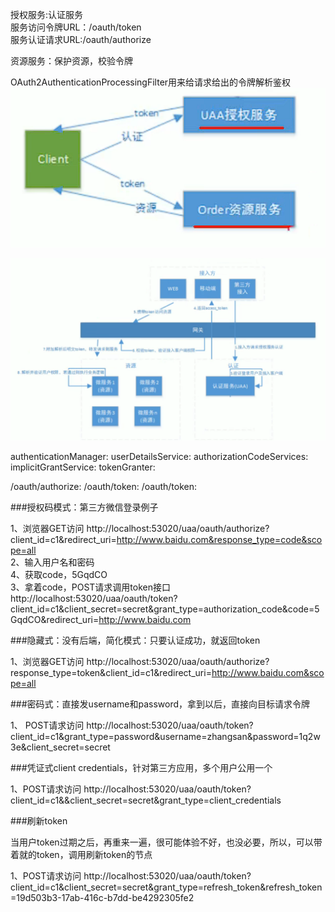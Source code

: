 授权服务:认证服务  
服务访问令牌URL：/oauth/token  
服务认证请求URL:/oauth/authorize  

资源服务：保护资源，校验令牌  

OAuth2AuthenticationProcessingFilter用来给请求给出的令牌解析鉴权  
![image](https://github.com/cocodx/spring-security-learn/blob/master/image/%E6%8E%88%E6%9D%83%E6%9C%8D%E5%8A%A1%E4%B8%8E%E8%B5%84%E6%BA%90%E6%9C%8D%E5%8A%A1.jpg)  

![image](https://github.com/cocodx/spring-security-learn/blob/master/image/security%E6%9E%B6%E6%9E%84%E5%9B%BE.jpg)  

authenticationManager:
userDetailsService:
authorizationCodeServices:
implicitGrantService:
tokenGranter:


/oauth/authorize:
/oauth/token:
/oauth/token:

###授权码模式：第三方微信登录例子  

1、浏览器GET访问 http://localhost:53020/uaa/oauth/authorize?client_id=c1&redirect_uri=http://www.baidu.com&response_type=code&scope=all    
2、输入用户名和密码  
4、获取code，5GqdCO  
3、拿着code，POST请求调用token接口 http://localhost:53020/uaa/oauth/token?client_id=c1&client_secret=secret&grant_type=authorization_code&code=5GqdCO&redirect_uri=http://www.baidu.com  

###隐藏式：没有后端，简化模式：只要认证成功，就返回token  

1、浏览器GET访问 http://localhost:53020/uaa/oauth/authorize?response_type=token&client_id=c1&redirect_uri=http://www.baidu.com&scope=all  

###密码式：直接发username和password，拿到以后，直接向目标请求令牌  

1、 POST请求访问 http://localhost:53020/uaa/oauth/token?client_id=c1&grant_type=password&username=zhangsan&password=1q2w3e&client_secret=secret  

###凭证式client credentials，针对第三方应用，多个用户公用一个

1、POST请求访问 http://localhost:53020/uaa/oauth/token?client_id=c1&&client_secret=secret&grant_type=client_credentials  

###刷新token

当用户token过期之后，再重来一遍，很可能体验不好，也没必要，所以，可以带着就的token，调用刷新token的节点  

1、POST请求访问 http://localhost:53020/uaa/oauth/token?client_id=c1&client_secret=secret&grant_type=refresh_token&refresh_token=19d503b3-17ab-416c-b7dd-be4292305fe2    